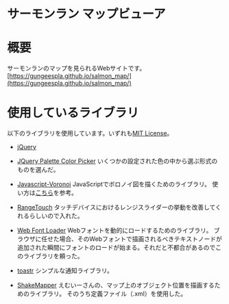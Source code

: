 サーモンラン マップビューア
====

# 概要

サーモンランのマップを見られるWebサイトです。
[https://gungeespla.github.io/salmon_map/](https://gungeespla.github.io/salmon_map/)

# 使用しているライブラリ

以下のライブラリを使用しています。いずれも[MIT License](https://opensource.org/licenses/mit-license.php)。

- [jQuery](https://jquery.org/license/)


- [JQuery Palette Color Picker](https://github.com/carloscabo/jquery-palette-color-picker)
いくつかの設定された色の中から選ぶ形式のものを選んだ。

- [Javascript-Voronoi](https://github.com/gorhill/Javascript-Voronoi)
JavaScriptでボロノイ図を描くためのライブラリ。
使い方は[こちら](http://hackist.jp/?p=306)を参考。

- [RangeTouch](https://github.com/sampotts/rangetouch)
タッチデバイスにおけるレンジスライダーの挙動を改善してくれるらしいので入れた。

- [Web Font Loader](https://github.com/typekit/webfontloader)
Webフォントを動的にロードするためのライブラリ。
ブラウザに任せた場合、そのWebフォントで描画されるべきテキストノードが追加された瞬間にフォントのロードが始まる。それだと不都合があるのでこのライブラリを頼った。

- [toastr](https://github.com/CodeSeven/toastr)
シンプルな通知ライブラリ。

- [ShakeMapper](https://github.com/tkgstrator/ShakeMapper)
えむいーさんの、マップ上のオブジェクト位置を描画するためのライブラリ。
そのうち定義ファイル（.xml）を使用した。